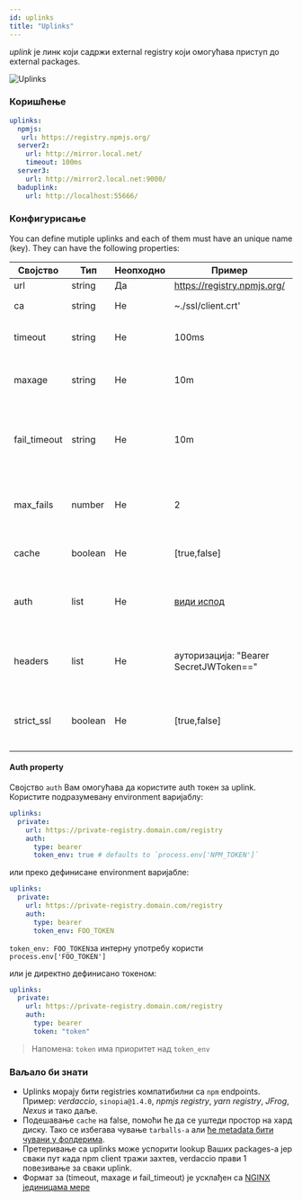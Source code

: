 ```yaml
---
id: uplinks
title: "Uplinks"
---
```


*uplink* је линк који садржи external registry који омогућава приступ до external packages.

![Uplinks](https://user-images.githubusercontent.com/558752/52976233-fb0e3980-33c8-11e9-8eea-5415e6018144.png)

### Коришћење

```yaml
uplinks:
  npmjs:
   url: https://registry.npmjs.org/
  server2:
    url: http://mirror.local.net/
    timeout: 100ms
  server3:
    url: http://mirror2.local.net:9000/
  baduplink:
    url: http://localhost:55666/
```

### Конфигурисање

You can define mutiple uplinks and each of them must have an unique name (key). They can have the following properties:

| Својство     | Тип     | Неопходно | Пример                                 | Подршка | Опис                                                                                                                             | Подразумевано     |
| ------------ | ------- | --------- | -------------------------------------- | ------- | -------------------------------------------------------------------------------------------------------------------------------- | ----------------- |
| url          | string  | Да        | https://registry.npmjs.org/            | all     | Url registry-а                                                                                                                   | npmjs             |
| ca           | string  | Не        | ~./ssl/client.crt'                     | all     | Пут до SSL сертификата                                                                                                           | Нема ништа задато |
| timeout      | string  | Не        | 100ms                                  | all     | подесите нови timeout за request                                                                                                 | 30s               |
| maxage       | string  | Не        | 10m                                    | all     | the time threshold to the cache is valid                                                                                         | 2m                |
| fail_timeout | string  | Не        | 10m                                    | all     | дефинише максимално време након којег захтев постаје неуспешан                                                                   | 5m                |
| max_fails    | number  | Не        | 2                                      | all     | лимитира максимални број неуспелих захтева                                                                                       | 2                 |
| cache        | boolean | Не        | [true,false]                           | >= 2.1  | кеширање свих tarballs из storage-а                                                                                              | true              |
| auth         | list    | Не        | [види испод](uplinks.md#auth-property) | >= 2.5  | додељује заглавље 'Authorization' [више информација](http://blog.npmjs.org/post/118393368555/deploying-with-npm-private-modules) | онемогућено       |
| headers      | list    | Не        | ауторизација: "Bearer SecretJWToken==" | all     | листа корисничких, прилагођених заглавља за uplink                                                                               | онемогућено       |
| strict_ssl   | boolean | Не        | [true,false]                           | > = 3.0 | If true, захтева да SSL сертификат буде валидан.                                                                                 | true              |

#### Auth property

Својство `auth` Вам омогућава да користите auth токен за uplink. Користите подразумевану environment варијаблу:

```yaml
uplinks:
  private:
    url: https://private-registry.domain.com/registry
    auth:
      type: bearer
      token_env: true # defaults to `process.env['NPM_TOKEN']`
```

или преко дефинисане environment варијабле:

```yaml
uplinks:
  private:
    url: https://private-registry.domain.com/registry
    auth:
      type: bearer
      token_env: FOO_TOKEN
```

`token_env: FOO_TOKEN`за интерну употребу користи `process.env['FOO_TOKEN']`

или је директно дефинисано токеном:

```yaml
uplinks:
  private:
    url: https://private-registry.domain.com/registry
    auth:
      type: bearer
      token: "token"
```

> Напомена: `token` има приоритет над `token_env`

### Ваљало би знати

* Uplinks морају бити registries компатибилни са `npm` endpoints. Пример: *verdaccio*, `sinopia@1.4.0`, *npmjs registry*, *yarn registry*, *JFrog*, *Nexus* и тако даље.
* Подешавање `cache` на false, помоћи ће да се уштеди простор на хард диску. Тако се избегава чување `tarballs-а` али [ће metadata бити чувани у фолдерима](https://github.com/verdaccio/verdaccio/issues/391).
* Претеривање са uplinks може успорити lookup Ваших packages-а јер сваки пут када npm client тражи захтев, verdaccio прави 1 повезивање за сваки uplink.
* Формат за (timeout, maxage и fail_timeout) је усклађен са [NGINX јединицама мере](http://nginx.org/en/docs/syntax.html)